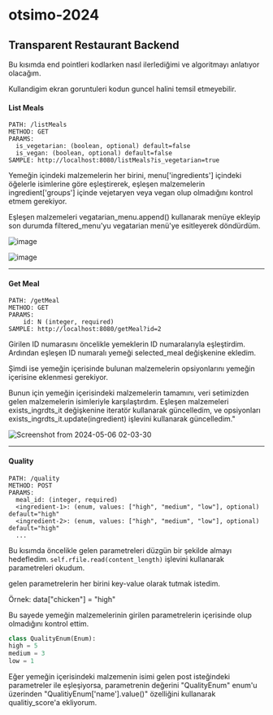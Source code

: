 # otsimo-2024
## Transparent Restaurant Backend

 Bu kısımda end pointleri kodlarken nasıl ilerlediğimi ve algoritmayı anlatıyor olacağım.

 Kullandigim ekran goruntuleri kodun guncel halini temsil etmeyebilir.

#### List Meals

```
PATH: /listMeals
METHOD: GET
PARAMS:
  is_vegetarian: (boolean, optional) default=false
  is_vegan: (boolean, optional) default=false
SAMPLE: http://localhost:8080/listMeals?is_vegetarian=true
```

Yemeğin içindeki malzemelerin her birini, menu['ingredients'] içindeki öğelerle isimlerine göre eşleştirerek, eşleşen malzemelerin ingredient['groups'] içinde vejetaryen veya vegan olup olmadığını kontrol etmem gerekiyor.

Eşleşen malzemeleri vegatarian_menu.append() kullanarak menüye ekleyip son durumda filtered_menu'yu vegatarian menü'ye esitleyerek döndürdüm.

![image](https://github.com/faruktinaz/otsimo-2024/assets/114104599/1d4ea13f-847c-4b2c-8dee-7c641f870f41)

![image](https://github.com/faruktinaz/otsimo-2024/assets/114104599/aed04629-1a32-48ec-bbe0-c75cf2ec7a5e)

---

#### Get Meal

```
PATH: /getMeal
METHOD: GET
PARAMS:
    id: N (integer, required)
SAMPLE: http://localhost:8080/getMeal?id=2
```

Girilen ID numarasını öncelikle yemeklerin ID numaralarıyla eşleştirdim. Ardından eşleşen ID numaralı yemeği selected_meal değişkenine ekledim.

Şimdi ise yemeğin içerisinde bulunan malzemelerin opsiyonlarını yemeğin içerisine eklenmesi gerekiyor.

Bunun için yemeğin içerisindeki malzemelerin tamamını, veri setimizden gelen malzemelerin isimleriyle karşılaştırdım. Eşleşen malzemeleri exists_ingrdts_it değişkenine iteratör kullanarak güncelledim, ve opsiyonları exists_ingrdts_it.update(ingredient) işlevini kullanarak güncelledim."

![Screenshot from 2024-05-06 02-03-30](https://github.com/faruktinaz/otsimo-2024/assets/114104599/6f10c008-9f47-4456-a629-cf3ce4015909)


---

#### Quality

```
PATH: /quality
METHOD: POST
PARAMS:
  meal_id: (integer, required)
  <ingredient-1>: (enum, values: ["high", "medium", "low"], optional) default="high"
  <ingredient-2>: (enum, values: ["high", "medium", "low"], optional) default="high"
  ...
```

Bu kısımda öncelikle gelen parametreleri düzgün bir şekilde almayı hedefledim. `self.rfile.read(content_length)` işlevini kullanarak parametreleri okudum.

gelen parametrelerin her birini key-value olarak tutmak istedim. 

Örnek:
	data["chicken"] = "high"

Bu sayede yemeğin malzemelerinin girilen parametrelerin içerisinde olup olmadığını kontrol ettim.

```python
class QualityEnum(Enum):
high = 5
medium = 3
low = 1
```

Eğer yemeğin içerisindeki malzemenin isimi gelen post isteğindeki parametreler ile eşleşiyorsa, parametrenin değerini "QualityEnum" enum'u üzerinden "QualitiyEnum['name'].value()" özelliğini kullanarak qualitiy_score'a ekliyorum.  

